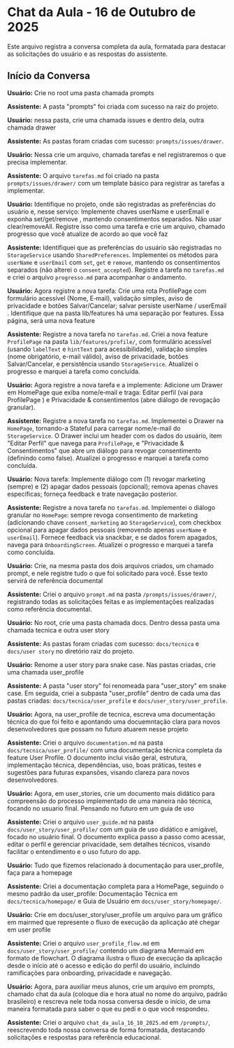 # Chat da Aula - 16 de Outubro de 2025

Este arquivo registra a conversa completa da aula, formatada para destacar as solicitações do usuário e as respostas do assistente.

## Início da Conversa

**Usuário:** Crie no root uma pasta chamada prompts

**Assistente:** A pasta "prompts" foi criada com sucesso na raiz do projeto.

**Usuário:** nessa pasta, crie uma chamada issues e dentro dela, outra chamada drawer

**Assistente:** As pastas foram criadas com sucesso: `prompts/issues/drawer`.

**Usuário:** Nessa crie um arquivo, chamada tarefas e nel registraremos o que precisa implementar.

**Assistente:** O arquivo `tarefas.md` foi criado na pasta `prompts/issues/drawer/` com um template básico para registrar as tarefas a implementar.

**Usuário:** Identifique no projeto, onde são registradas as preferências do usuário e, nesse serviço: Implemente chaves userName e userEmail e exponha set/get/remove , mantendo consentimentos separados. Não usar clear/removeAll. Registre isso como uma tarefa e crie um arquivo, chamado progresso que você atualize de acordo ao que você faz

**Assistente:** Identifiquei que as preferências do usuário são registradas no `StorageService` usando `SharedPreferences`. Implementei os métodos para `userName` e `userEmail` com `set`, `get` e `remove`, mantendo os consentimentos separados (não alterei o `consent_accepted`). Registre a tarefa no `tarefas.md` e criei o arquivo `progresso.md` para acompanhar o andamento.

**Usuário:** Agora registre a nova tarefa: Crie uma rota ProfilePage com formulário acessível (Nome, E‑mail), validação simples, aviso de privacidade e botões Salvar/Cancelar; salvar persiste userName / userEmail . Identifique que na pasta lib/features há uma separação por features. Essa página, será uma nova feature

**Assistente:** Registre a nova tarefa no `tarefas.md`. Criei a nova feature `ProfilePage` na pasta `lib/features/profile/`, com formulário acessível (usando `labelText` e `hintText` para acessibilidade), validação simples (nome obrigatório, e-mail válido), aviso de privacidade, botões Salvar/Cancelar, e persistência usando `StorageService`. Atualizei o progresso e marquei a tarefa como concluída.

**Usuário:** Agora registre a nova tarefa e a implemente: Adicione um Drawer em HomePage que exiba nome/e‑mail e traga: Editar perfil (vai para ProfilePage ) e Privacidade & consentimentos (abre diálogo de revogação granular).

**Assistente:** Registre a nova tarefa no `tarefas.md`. Implementei o Drawer na `HomePage`, tornando-a Stateful para carregar nome/e-mail do `StorageService`. O Drawer inclui um header com os dados do usuário, item "Editar Perfil" que navega para `ProfilePage`, e "Privacidade & Consentimentos" que abre um diálogo para revogar consentimento (definindo como false). Atualizei o progresso e marquei a tarefa como concluída.

**Usuário:** Nova tarefa: Implemente diálogo com (1) revogar marketing (sempre) e (2) apagar dados pessoais (opcional); remova apenas chaves específicas; forneça feedback e trate navegação posterior.

**Assistente:** Registre a nova tarefa no `tarefas.md`. Implementei o diálogo granular no `HomePage`: sempre revoga consentimento de marketing (adicionando chave `consent_marketing` ao `StorageService`), com checkbox opcional para apagar dados pessoais (removendo apenas `userName` e `userEmail`). Fornece feedback via snackbar, e se dados forem apagados, navega para `OnboardingScreen`. Atualizei o progresso e marquei a tarefa como concluída.

**Usuário:** Crie, na mesma pasta dos dois arquivos criados, um chamado prompt, e nele registre tudo o que foi solicitado para você. Esse texto servirá de referência documental

**Assistente:** Criei o arquivo `prompt.md` na pasta `/prompts/issues/drawer/`, registrando todas as solicitações feitas e as implementações realizadas como referência documental.

**Usuário:** No root, crie uma pasta chamada docs. Dentro dessa pasta uma chamada tecnica e outra user story

**Assistente:** As pastas foram criadas com sucesso: `docs/tecnica` e `docs/user story` no diretório raiz do projeto.

**Usuário:** Renome a user story para snake case. Nas pastas criadas, crie uma chamada user_profile

**Assistente:** A pasta "user story" foi renomeada para "user_story" em snake case. Em seguida, criei a subpasta "user_profile" dentro de cada uma das pastas criadas: `docs/tecnica/user_profile` e `docs/user_story/user_profile`.

**Usuário:** Agora, na user_profile de tecnica, escreva uma documentação técnica do que foi feito e apontando uma docuemntação clara para novos desenvolvedores que possam no futuro atuarem nesse projeto

**Assistente:** Criei o arquivo `documentation.md` na pasta `docs/tecnica/user_profile/` com uma documentação técnica completa da feature User Profile. O documento inclui visão geral, estrutura, implementação técnica, dependências, uso, boas práticas, testes e sugestões para futuras expansões, visando clareza para novos desenvolvedores.

**Usuário:** Agora, em user_stories, crie um documento mais didático para compreensão do processo implementado de uma maneira não técnica, focando no usuario final. Pensando no futuro em um guia de uso

**Assistente:** Criei o arquivo `user_guide.md` na pasta `docs/user_story/user_profile/` com um guia de uso didático e amigável, focado no usuário final. O documento explica passo a passo como acessar, editar o perfil e gerenciar privacidade, sem detalhes técnicos, visando facilitar o entendimento e o uso futuro do app.

**Usuário:** Tudo que fizemos relacionado à documentação para user_profile, faça para a homepage

**Assistente:** Criei a documentação completa para a HomePage, seguindo o mesmo padrão da user_profile: Documentação Técnica em `docs/tecnica/homepage/` e Guia de Usuário em `docs/user_story/homepage/`.

**Usuário:** Crie em docs/user_story/user_profile um arquivo para um gráfico em mairmed que represente o fluxo de execução da aplicação até chegar em user profile

**Assistente:** Criei o arquivo `user_profile_flow.md` em `docs/user_story/user_profile/` contendo um diagrama Mermaid em formato de flowchart. O diagrama ilustra o fluxo de execução da aplicação desde o início até o acesso e edição do perfil do usuário, incluindo ramificações para onboarding, privacidade e navegação.

**Usuário:** Agora, para auxiliar meus alunos, crie um arquivo em prompts, chamado chat da aula (coloque dia e hora atual no nome do arquivo, padrão brasileiro) e rescreva nele toda nossa conversa desde o início, de uma maneira formatada para saber o que eu pedi e o que você respondeu.

**Assistente:** Criei o arquivo `chat_da_aula_16_10_2025.md` em `/prompts/`, reescrevendo toda nossa conversa de forma formatada, destacando solicitações e respostas para referência educacional.